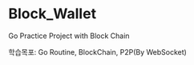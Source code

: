 # Block_Wallet

Go Practice Project with Block Chain

학습목포: Go Routine, BlockChain, P2P(By WebSocket)
